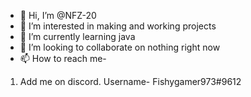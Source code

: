 - 👋 Hi, I’m @NFZ-20
- 👀 I’m interested in making and working projects
- 🌱 I’m currently learning java
- 🤝 I’m looking to collaborate on nothing right now 
- 📫 How to reach me-
1. Add me on discord. Username- Fishygamer973#9612

<!---
NFZ-20/NFZ-20 is a ✨ special ✨ repository because its `README.md` (this file) appears on your GitHub profile.
You can click the Preview link to take a look at your changes.
--->
